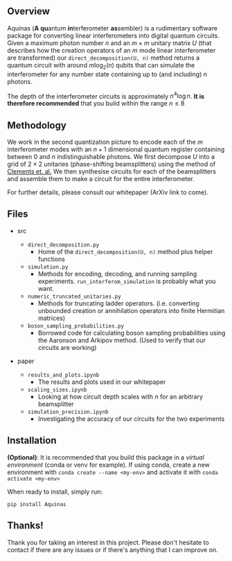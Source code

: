 ## Overview

Aquinas (**A** **qu**antum **in**terferometer **as**sembler) is a rudimentary software package for converting linear interferometers into digital quantum circuits. Given a maximum photon number $n$ and an $m \times m$ unitary matrix $U$ (that describes how the creation operators of an $m$ mode linear interferometer are transformed) our `direct_decomposition(U, n)` method returns a quantum circuit with around $m \log_2(n)$ qubits that can simulate the interferometer for any number state containing up to (and including) $n$ photons.

The depth of the interferometer circuits is approximately $n^4 \log n$. **It is therefore recommended** that you build within the range $n\leq 8$

## Methodology

We work in the second quantization picture to encode each of the $m$ interferometer modes with an $n+1$ dimensional quantum register containing between $0$ and $n$ indistinguishable photons. We first decompose $U$ into a grid of $2 \times 2$ unitaries (phase-shifting beamsplitters) using the method of [Clements et. al.](https://opg.optica.org/optica/fulltext.cfm?uri=optica-3-12-1460&id=355743) We then synthesise circuits for each of the beamsplitters and assemble them to make a circuit for the entire interferometer.

For further details, please consult our whitepaper (ArXiv link to come).

## Files

* src
    * `direct_decomposition.py`
        * Home of the `direct_decomposition(U, n)` method plus helper functions
    * `simulation.py`
        * Methods for encoding, decoding, and running sampling experiments. `run_interferom_simulation` is probably what you want.
    * `numeric_truncated_unitaries.py`
        * Methods for truncating ladder operators. (i.e. converting unbounded creation or annihilation operators into finite Hermitian matrices)
    * `boson_sampling_probabilities.py`
        * Borrowed code for calculating boson sampling probabilities using the Aaronson and Arkipov method. (Used to verify that our circuits are working)

* paper
    * `results_and_plots.ipynb`
        * The results and plots used in our whitepaper
    * `scaling_sizes.ipynb`
        * Looking at how circuit depth scales with $n$ for an arbitrary beamsplitter
    * `simulation_precision.ipynb`
        * Investigating the accuracy of our circuits for the two experiments

## Installation

**(Optional)**: It is recommended that you build this package in a *virtual environment* (conda or venv for example). If using conda, create a new environment with ``conda create --name <my-env>`` and activate it with ``conda activate <my-env>``

When ready to install, simply run:

`pip install Aquinas`

## Thanks!

Thank you for taking an interest in this project. Please don't hesitate to contact if there are any issues or if there's anything that I can improve on.
